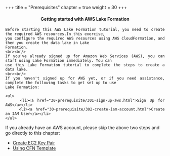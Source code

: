 +++
title = "Prerequisites"
chapter = true
weight = 30
+++


<center><h4>Getting started with AWS Lake Formation</h4></center>

<div style="text-align: justify">

    Before starting this AWS Lake Formation tutorial, you need to create the required AWS resources.In this exercise,
    you configure the required AWS resources using AWS CloudFormation, and then you create the data lake in Lake
    Formation.
    <br><br/>
    If you've already signed up for Amazon Web Services (AWS), you can start using Lake Formation immediately. You can
    use this Lake Formation tutorial to complete the steps to create a data lake.
    <br><br/>
    If you haven't signed up for AWS yet, or if you need assistance, complete the following tasks to get set up to use
    Lake Formation:

    <ul>
        <li><a href="30-prerequisite/301-sign-up-aws.html">Sign Up for AWS</a></li>
        <li><a href="30-prerequisite/302-create-iam-account.html">Create an IAM User</a></li>
    </ul>
</div>
<div>
    If you already have an AWS account, please skip the above two steps and go directly to this chapter:
    <ul>
        <li><a href="30-prerequisite/303-ec2-keypair.html">Create EC2 Key Pair</a></li>
        <li><a href="30-prerequisite/304-cloudformation.html">Using CFN Template</a></li>
    </ul>
</div>